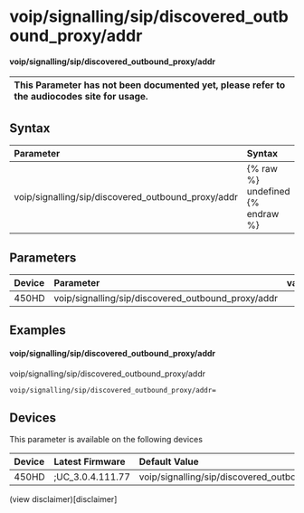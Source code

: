 ﻿---
description: voip/signalling/sip/discovered_outbound_proxy/addr
search:
    keywords: ['voip','signalling','sip','discovered_outbound_proxy','addr']
---

# voip/signalling/sip/discovered_outbound_proxy/addr

#### voip/signalling/sip/discovered_outbound_proxy/addr


| This Parameter has not been documented yet, please refer to the audiocodes site for usage.  |
| :--- |

## Syntax
| Parameter | Syntax |
| :--- | :--- |
|voip/signalling/sip/discovered_outbound_proxy/addr | {% raw %} undefined {% endraw %} |

## Parameters
|Device|Parameter|value|Description|
|:---|:---|:---|:---|
| 450HD | voip/signalling/sip/discovered_outbound_proxy/addr |  |  |

## Examples
#### voip/signalling/sip/discovered_outbound_proxy/addr

voip/signalling/sip/discovered_outbound_proxy/addr

```
voip/signalling/sip/discovered_outbound_proxy/addr=
```

## Devices
This parameter is available on the following devices

| Device | Latest Firmware | Default Value |
|:---|:---|:---|
| 450HD | ;UC_3.0.4.111.77 | voip/signalling/sip/discovered_outbound_proxy/addr= 

(view disclaimer)[disclaimer]
